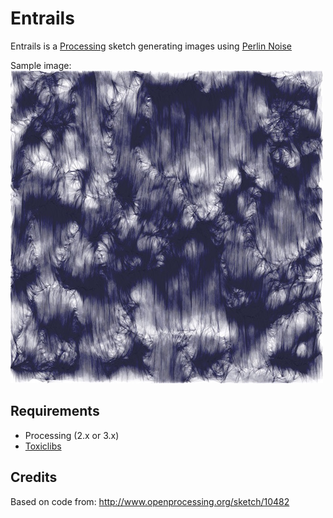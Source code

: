 # Entrails

Entrails is a [Processing](https://processing.org/) sketch generating images using [Perlin Noise](https://en.wikipedia.org/wiki/Perlin_noise)

Sample image:
![alt tag](https://raw.githubusercontent.com/talamoig/entrails/master/sample.jpg)



## Requirements

*   Processing (2.x or 3.x)
*   [Toxiclibs](http://toxiclibs.org/)

## Credits

Based on code from:
http://www.openprocessing.org/sketch/10482


